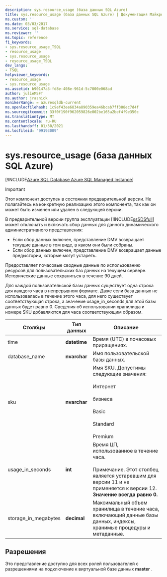 ```yaml
---
description: sys.resource_usage (база данных SQL Azure)
title: sys.resource_usage (база данных SQL Azure) | Документация Майкрософт
ms.custom: ''
ms.date: 03/03/2017
ms.service: sql-database
ms.reviewer: ''
ms.topic: reference
f1_keywords:
- sys.resource_usage_TSQL
- resource_usage
- sys.resource_usage
- resource_usage_TSQL
dev_langs:
- TSQL
helpviewer_keywords:
- resource_usage
- sys.resource_usage
ms.assetid: b90147a3-fd8e-408e-961d-5c7000e068ad
author: julieMSFT
ms.author: jrasnick
monikerRange: = azuresqldb-current
ms.openlocfilehash: 1c9ef43ee6834a890359ea46bcab7ff388ec7d4f
ms.sourcegitcommit: 33f0f190f962059826e002be165a2bef4f9e350c
ms.translationtype: MT
ms.contentlocale: ru-RU
ms.lasthandoff: 01/30/2021
ms.locfileid: "99193009"
---
```

# <a name="sysresource_usage-azure-sql-database"></a>sys.resource_usage (база данных SQL Azure)
[!INCLUDE[Azure SQL Database Azure SQL Managed Instance](../../includes/applies-to-version/asdb-asdbmi.md)]

    
> [!IMPORTANT]
>  Этот компонент доступен в состоянии предварительной версии. Не полагайтесь на конкретную реализацию этого компонента, так как он может быть изменен или удален в следующей версии.  
> 
>  В предварительной версии группа эксплуатации [!INCLUDE[ssSDSfull](../../includes/sssdsfull-md.md)] может отключать и включать сбор данных для данного динамического административного представления:  
> 
>  -   Если сбор данных включен, представление DMV возвращает текущие данные в том виде, в каком они были собраны.  
> -   Если сбор данных включен, представление DMV возвращает данные предыстории, которые могут устареть.  
  
 Предоставляет почасовые сводные данные по использованию ресурсов для пользовательских баз данных на текущем сервере. Исторические данные сохраниться в течение 90 дней.  
  
 Для каждой пользовательской базы данных существует одна строка для каждого часа в непрерывном формате. Даже если база данных не использовалась в течение этого часа, для него существует соответствующая строка, а значение usage_in_seconds для этой базы данных будет равно 0. Сведения об использовании хранилища и номере SKU добавляются для часа соответствующим образом.  
  
|Столбцы|Тип данных|Описание|  
|-------------|---------------|-----------------|  
|time|**datetime**|Время (UTC) в почасовых приращениях.|  
|database_name|**nvarchar**|Имя пользовательской базы данных.|  
|sku|**nvarchar**|Имя SKU. Допустимы следующие значения:<br /><br /> Интернет<br /><br /> бизнеса<br /><br /> Basic<br /><br /> Standard<br /><br /> Premium|  
|usage_in_seconds|**int**|Время ЦП, использованное в течение часа.<br /><br /> Примечание. Этот столбец является устаревшим для версии 11 и не применяется к версии 12. **Значение всегда равно 0.**|  
|storage_in_megabytes|**decimal**|Максимальный объем хранилища в течение часа, включающий данные базы данных, индексы, хранимые процедуры и метаданные.|  
  
## <a name="permissions"></a>Разрешения  
 Это представление доступно для всех ролей пользователей с разрешениями на подключение к виртуальной базе данных **master** .  
  
  
